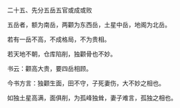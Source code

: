 二十五、先分五岳五官或成或败

五岳者，额为南岳，两颧为东西岳，土星中岳，地阁为北岳。

若有一岳不高，不成格局，不为贵相。

若天地不朝，仓库陷削，独颧骨也不妙。

书云：颧高大贵，要四岳相顾。

今书方言：独颧生面，田不守，子死妻伤，大不妙之相也。

如独土星高满，面俱削，为孤峰独耸，妻子难言，孤独之相也。

